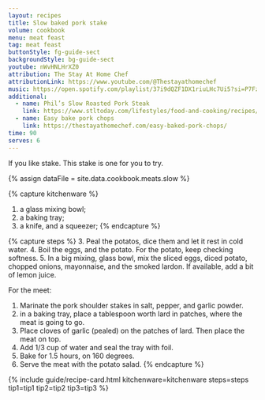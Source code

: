 ```yaml
---
layout: recipes
title: Slow baked pork stake
volume: cookbook
menu: meat feast
tag: meat feast
buttonStyle: fg-guide-sect
backgroundStyle: bg-guide-sect
youtube: nWvHNLHrXZ0
attribution: The Stay At Home Chef
attributionLink: https://www.youtube.com/@Thestayathomechef
music: https://open.spotify.com/playlist/37i9dQZF1DX1riuLHc7Ui5?si=P7Fz8s18QQKamfbkYGBJ_w
additional:
  - name: Phil’s Slow Roasted Pork Steak
    link: https://www.stltoday.com/lifestyles/food-and-cooking/recipes/phil-s-slow-roasted-pork-steak/article_898b02f5-138a-5a56-836b-a9b3bb12c4d3.html
  - name: Easy bake pork chops
    link: https://thestayathomechef.com/easy-baked-pork-chops/
time: 90
serves: 6
---
```


If you like stake. This stake is one for you to try.
<!-- excerpt-end -->

{% assign dataFile = site.data.cookbook.meats.slow %}

{% capture kitchenware %}
1. a glass mixing bowl;
2. a baking tray;
3. a knife, and a squeezer;
{% endcapture %}

{% capture steps %}
3. Peal the potatos, dice them and let it rest in cold water.
4. Boil the eggs, and the potato. For the potato, keep checking softness. 
5. In a big mixing, glass bowl, mix the sliced eggs, diced potato, chopped onions, mayonnaise, and the smoked lardon. If available, add a bit of lemon juice.

For the meet:

1. Marinate the pork shoulder stakes in salt, pepper, and garlic powder.
2. in a baking tray, place a tablespoon worth lard in patches, where the meat is going to go.
3. Place cloves of garlic (pealed) on the patches of lard. Then place the meat on top.
4. Add 1/3 cup of water and seal the tray with foil.
5. Bake for 1.5 hours, on 160 degrees.
6. Serve the meat with the potato salad.
{% endcapture %}

{% include guide/recipe-card.html kitchenware=kitchenware steps=steps tip1=tip1 tip2=tip2 tip3=tip3 %}